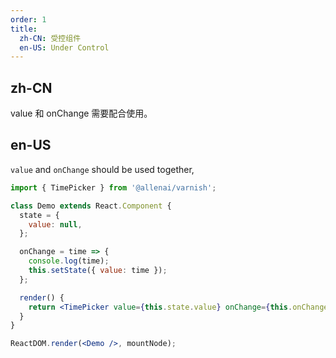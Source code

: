 ```yaml
---
order: 1
title:
  zh-CN: 受控组件
  en-US: Under Control
---
```


## zh-CN

value 和 onChange 需要配合使用。

## en-US

`value` and `onChange` should be used together,

```jsx
import { TimePicker } from '@allenai/varnish';

class Demo extends React.Component {
  state = {
    value: null,
  };

  onChange = time => {
    console.log(time);
    this.setState({ value: time });
  };

  render() {
    return <TimePicker value={this.state.value} onChange={this.onChange} />;
  }
}

ReactDOM.render(<Demo />, mountNode);
```
